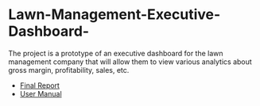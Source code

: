 # Lawn-Management-Executive-Dashboard-
The project is a prototype of an executive dashboard for the lawn management company that will allow them to view various analytics about gross margin, profitability, sales, etc.

* [Final Report](https://github.com/benjavicha1/Lawn-Management-Executive-Dashboard-/blob/master/Report/Final%20Report.pdf)
* [User Manual]("https://github.com/benjavicha1/Lawn-Management-Executive-Dashboard-/blob/master/Report/User%20Manual%20Executive%20Board.pdf")

